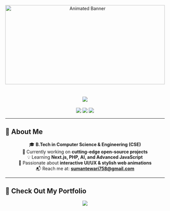 <!-- Animated Header Banner -->
<p align="center">
  <img src="https://raw.githubusercontent.com/SumanChettri/banner-repo/main/animated-banner.gif" alt="Animated Banner" width="100%" height="250px">
</p>

<h1 align="center">
  <img src="https://readme-typing-svg.herokuapp.com?font=Fira+Code&size=28&pause=1000&color=ff6600&center=true&vCenter=true&width=600&lines=Hey%2C+I'm+Suman+Tewari!+👋;Full-Stack+Developer+%7C+B.Tech+CSE+%F0%9F%8F%AB;Exploring+AI%2C+PHP%2C+and+Modern+Web+Tech!+🚀" />
</h1>

<p align="center">
  <img src="https://img.shields.io/badge/Web%20Developer-ff6600?style=for-the-badge&logo=html5&logoColor=white" />
  <img src="https://img.shields.io/badge/AI%20Explorer-0078D4?style=for-the-badge&logo=python&logoColor=white" />
  <img src="https://img.shields.io/badge/Tailwind%20Lover-38B2AC?style=for-the-badge&logo=tailwindcss&logoColor=white" />
</p>

---

## 🚀 **About Me**

<div align="center">

🎓 **B.Tech in Computer Science & Engineering (CSE)**  
🔭 Currently working on **cutting-edge open-source projects**  
💡 Learning **Next.js, PHP, AI, and Advanced JavaScript**  
🎨 Passionate about **interactive UI/UX & stylish web animations**  
📬 Reach me at: **[sumantewari758@gmail.com](mailto:sumantewari758@gmail.com)**  

</div>

---

## 🌟 **Check Out My Portfolio**
<p align="center">
  <a href="https://sumanchettri.github.io/My_Portfolio" target="_blank">
    <img src="https://img.shields.io/badge/-My%20Portfolio-ff6600?style=for-the-badge&logo=vercel&logoColor=white&animation=glow">
  </a>
</p>

<style>

a img[alt="Portfolio"] {
  animation: glowing 1.5s infinite alternate;
}
@keyframes glowing {
  from {
    box-shadow: 0 0 5px #ff6600;
  }
  to {
    box-shadow: 0 0 20px #ff6600;
  }
}
</style>
